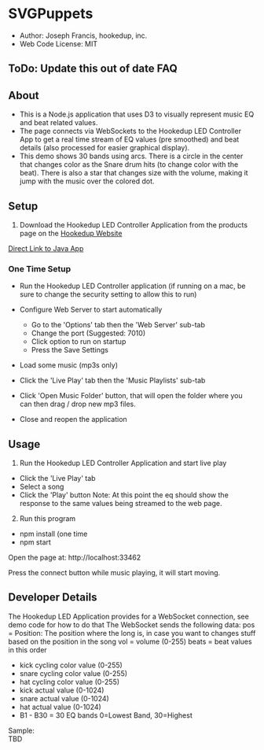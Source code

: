 # SVGPuppets
- Author: Joseph Francis, hookedup, inc.
- Web Code License: MIT

## ToDo: Update this out of date FAQ

## About
- This is a Node.js application that uses D3 to visually represent music EQ and beat related values.  
- The page connects via WebSockets to the Hookedup LED Controller App to get a real time stream of EQ values (pre smoothed) and beat details (also processed for easier graphical display).
- This demo shows 30 bands using arcs.  There is a circle in the center that changes color as the Snare drum hits (to change color with the beat).  There is also a star that changes size with the volume, making it jump with the music over the colored dot.

## Setup
 1) Download the Hookedup LED Controller Application from the products page on the [Hookedup Website](https://www.hookedup.com)
 
 [Direct Link to Java App](https://hookedup.com/res/HookedupLEDController.jar?open)
 

 ### One Time Setup
 - Run the Hookedup LED Controller application 
   (if running on a mac, be sure to change the security setting to allow this to run)

 - Configure Web Server to start automatically
   - Go to the 'Options' tab then the 'Web Server' sub-tab
   - Change the port (Suggested: 7010)
   - Click option to run on startup
   - Press the Save Settings 

 - Load some music (mp3s only)
  - Click the 'Live Play' tab then the 'Music Playlists' sub-tab
  - Click 'Open Music Folder' button, that will open the folder where you can then drag / drop new mp3 files.
  - Close and reopen the application

## Usage
1) Run the Hookedup LED Controller Application and start live play
  - Click the 'Live Play' tab
  - Select a song
  - Click the 'Play' button
Note: At this point the eq should show the response to the same values being streamed to the web page.

2) Run this program
* npm install (one time
* npm start

Open the page at: 
http://localhost:33462

Press the connect button while music playing, it will start moving.

## Developer Details
The Hookedup LED Application provides for a WebSocket connection, see demo code for how to do that
The WebSocket sends the following data:
pos = Position: The position where the long is, in case you want to changes stuff based on the position in the song
vol = volume (0-255)
beats = beat values in this order
 - kick cycling color value (0-255)
 - snare cycling color value (0-255)
 - hat cycling color value (0-255)
 - kick actual value (0-1024)
 - snare actual value (0-1024)
 - hat actual value (0-1024)
 - B1 - B30 = 30 EQ bands 0=Lowest Band, 30=Highest

Sample:  
TBD